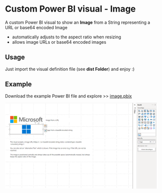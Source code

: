 # Custom Power BI visual - Image

A custom Power BI visual to show an **Image** from a String representing a URL or base64 encoded Image

- automatically adjusts to the aspect ratio when resizing
- allows image URLs or base64 encoded images


## Usage

Just import the visual definition file (see **dist Folder**) and enjoy :)

## Example

Download the example Power BI file and explore >> [image.pbix](sample/image.pbix)


![](sample/screenshot_01.PNG)